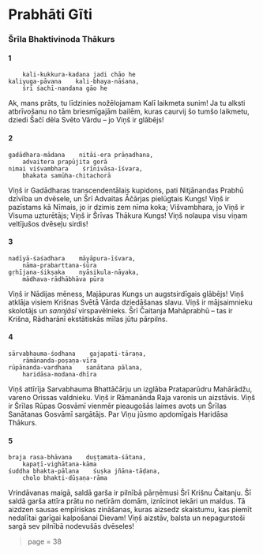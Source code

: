 # Prabhāti Gīti

### Šrīla Bhaktivinoda Thākurs

#### 1

        kali-kukkura-kadana jadi chāo he
    kaliyuga-pāvana    kali-bhaya-nāśana,
        śrī śachī-nandana gāo he

Ak, mans prāts, tu līdzinies nožēlojamam Kalī laikmeta sunim! Ja tu alksti atbrīvošanu no tām briesmīgajām bailēm, kuras caurvij šo tumšo laikmetu, dziedi Šačī dēla Svēto Vārdu – jo Viņš ir glābējs!

#### 2

    gadādhara-mādana    nitāi-era prāṇadhana,
        advaitera prapūjita gorā
    nimai viśvambhara    śrīnivāsa-īśvara,
        bhakata samūha-chitachorā

Viņš ir Gadādharas transcendentālais kupidons, pati Nitjānandas Prabhū dzīvība un dvēsele, un Šrī Advaitas Āčārjas pielūgtais Kungs! Viņš ir pazīstams kā Nīmais, jo ir dzimis zem nīma koka; Višvambhara, jo Viņš ir Visuma uzturētājs; Viņš ir Šrīvas Thākura Kungs! Viņš nolaupa visu viņam veltījušos dvēseļu sirdis!

#### 3

    nadīyā-śaśadhara    māyāpura-īśvara,
        nāma-prabarttana-śūra
    gṛhījana-śikṣaka    nyāsikula-nāyaka,
        mādhava-rādhābhāva pūra

Viņš ir Nādijas mēness, Majāpuras Kungs un augstsirdīgais glābējs! Viņš atklāja visiem Krišnas Svētā Vārda dziedāšanas slavu. Viņš ir mājsaimnieku skolotājs un *sannjāsī* virspavēlnieks. Šrī Čaitanja Mahāprabhū – tas ir Krišna, Rādharānī ekstātiskās mīlas jūtu pārpilns.

#### 4

    sārvabhauma-śodhana    gajapati-tāraṇa,
        rāmānanda-poṣaṇa-vīra
    rūpānanda-vardhana    sanātana pālana,
        haridāsa-modana-dhīra

Viņš attīrīja Sarvabhauma Bhattāčārju un izglāba Prataparūdru Mahārādžu, vareno Orissas valdnieku. Viņš ir Rāmanānda Raja varonis un aizstāvis. Viņš ir Šrīlas Rūpas Gosvāmī vienmēr pieaugošās laimes avots un Šrīlas Sanātanas Gosvāmī sargātājs. Par Viņu jūsmo apdomīgais Haridāsa Thākurs.

#### 5

    braja rasa-bhāvana    duṣṭamata-śātana,
        kapaṭī-vighātana-kāma
    śuddha bhakta-pālana    śuṣka jñāna-tāḍana,
        cholo bhakti-dūṣaṇa-rāma

Vrindāvanas maigā, saldā garša ir pilnībā pārņēmusi Šrī Krišnu Čaitanju. Šī saldā garša attīra prātu no netīrām domām, iznīcinot iekāri un maldus. Tā aizdzen sausas empīriskas zināšanas, kuras aizsedz skaistumu, kas piemīt nedalītai garīgai kalpošanai Dievam! Viņš aizstāv, balsta un nepagurstoši sargā sev pilnībā nodevušās dvēseles!


> page = 38
